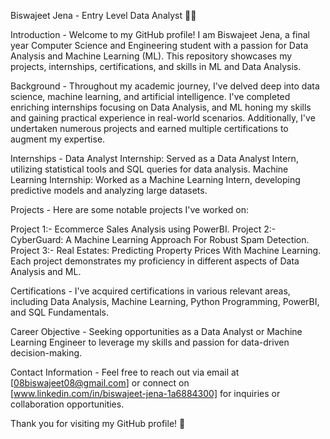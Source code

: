 Biswajeet Jena - Entry Level Data Analyst 👨‍💻

Introduction -
Welcome to my GitHub profile! I am Biswajeet Jena, a final year Computer Science and Engineering student with a passion for Data Analysis and Machine Learning (ML). This repository showcases my projects, internships, certifications, and skills in ML and Data Analysis.

Background -
Throughout my academic journey, I've delved deep into data science, machine learning, and artificial intelligence. I've completed enriching internships focusing on Data Analysis, and ML honing my skills and gaining practical experience in real-world scenarios. Additionally, I've undertaken numerous projects and earned multiple certifications to augment my expertise.

Internships -
Data Analyst Internship: Served as a Data Analyst Intern, utilizing statistical tools and SQL queries for data analysis.
Machine Learning Internship: Worked as a Machine Learning Intern, developing predictive models and analyzing large datasets.

Projects -
Here are some notable projects I've worked on:

Project 1:- Ecommerce Sales Analysis using PowerBI.
Project 2:- CyberGuard: A Machine Learning Approach For Robust Spam Detection.
Project 3:- Real Estates: Predicting Property Prices With Machine Learning.
Each project demonstrates my proficiency in different aspects of Data Analysis and ML.

Certifications -
I've acquired certifications in various relevant areas, including  Data Analysis, Machine Learning, Python Programming, PowerBI, and SQL Fundamentals.

Career Objective -
Seeking opportunities as a Data Analyst or Machine Learning Engineer to leverage my skills and passion for data-driven decision-making.

Contact Information -
Feel free to reach out via email at [08biswajeet08@gmail.com] or connect on [www.linkedin.com/in/biswajeet-jena-1a6884300] for inquiries or collaboration opportunities.

Thank you for visiting my GitHub profile! 🚀

